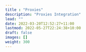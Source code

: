 ```yaml
---
title : "Proxies"
description: "Proxies Integration"
lead: ""
date: 2022-03-20T12:52:27+11:00
lastmod: 2022-05-27T22:24:38+10:00
draft: false
images: []
weight: 300
---
```

